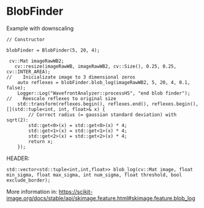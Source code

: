 # BlobFinder

Example with downscaling

```
// Constructor

blobFinder = BlobFinder(5, 20, 4);

 cv::Mat imageRawWB2;
   cv::resize(imageRawWB, imageRawWB2, cv::Size(), 0.25, 0.25, cv::INTER_AREA);
//    Inicializate image to 3 dimensional zeros
    auto reflexes = blobFinder.blob_log(imageRawWB2, 5, 20, 4, 0.1, false);
    Logger::Log("WavefrontAnalyzer::processHS", "end blob finder");
//    Reescale reflexes to original size
    std::transform(reflexes.begin(), reflexes.end(), reflexes.begin(), [](std::tuple<int, int, float>& x) {
        // Correct radius (= gaussian standard deviation) with sqrt(2):
        std::get<0>(x) = std::get<0>(x) * 4;
        std::get<1>(x) = std::get<1>(x) * 4;
        std::get<2>(x) = std::get<2>(x) * 4;
        return x;
    });
```

HEADER:

```
std::vector<std::tuple<int,int,float>> blob_log(cv::Mat image, float min_sigma, float max_sigma, int num_sigma, float threshold, bool exclude_border);
```


More information in: https://scikit-image.org/docs/stable/api/skimage.feature.html#skimage.feature.blob_log
  

